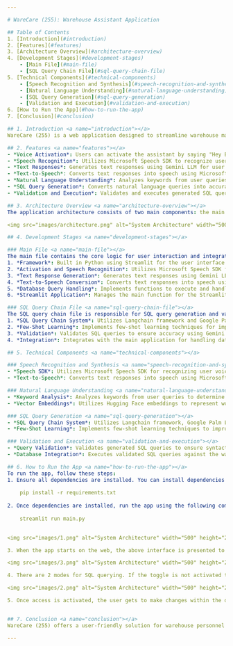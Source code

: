```yaml
---

# WareCare (255): Warehouse Assistant Application

## Table of Contents
1. [Introduction](#introduction)
2. [Features](#features)
3. [Architecture Overview](#architecture-overview)
4. [Development Stages](#development-stages)
    - [Main File](#main-file)
    - [SQL Query Chain File](#sql-query-chain-file)
5. [Technical Components](#technical-components)
    - [Speech Recognition and Synthesis](#speech-recognition-and-synthesis)
    - [Natural Language Understanding](#natural-language-understanding)
    - [SQL Query Generation](#sql-query-generation)
    - [Validation and Execution](#validation-and-execution)
6. [How to Run the App](#how-to-run-the-app)
7. [Conclusion](#conclusion)

## 1. Introduction <a name="introduction"></a>
WareCare (255) is a web application designed to streamline warehouse management by providing a voice-activated assistant, Bob, capable of interpreting natural language queries and generating SQL queries for interaction with the warehouse database. This application aims to assist warehouse personnel who lack expertise in database queries by providing an intuitive and efficient means of accessing warehouse data.

## 2. Features <a name="features"></a>
- *Voice Activation*: Users can activate the assistant by saying "Hey Bob".
- *Speech Recognition*: Utilizes Microsoft Speech SDK to recognize user voice commands.
- *Text Responses*: Generates text responses using Gemini LLM for user queries and SQL results.
- *Text-to-Speech*: Converts text responses into speech using Microsoft Azure Web Services.
- *Natural Language Understanding*: Analyzes keywords from user queries to determine intent and context.
- *SQL Query Generation*: Converts natural language queries into accurate SQL queries using a specialized SQL query chain system.
- *Validation and Execution*: Validates and executes generated SQL queries against the warehouse database.

## 3. Architecture Overview <a name="architecture-overview"></a>
The application architecture consists of two main components: the main file responsible for user interaction and the SQL query chain file for SQL query generation and validation.

<img src="images/architecture.png" alt="System Architecture" width="500" height="250">

## 4. Development Stages <a name="development-stages"></a>

### Main File <a name="main-file"></a>
The main file contains the core logic for user interaction and integration with speech recognition and synthesis services. It follows these key stages:
1. *Framework*: Built in Python using Streamlit for the user interface.
2. *Activation and Speech Recognition*: Utilizes Microsoft Speech SDK for activating the assistant and recognizing user speech.
3. *Text Response Generation*: Generates text responses using Gemini LLM for user queries and system messages.
4. *Text-to-Speech Conversion*: Converts text responses into speech using Microsoft Azure Web Services.
5. *Database Query Handling*: Implements functions to execute and handle database-related queries.
6. *Streamlit Application*: Manages the main function for the Streamlit application, handling user interactions and responses.

### SQL Query Chain File <a name="sql-query-chain-file"></a>
The SQL query chain file is responsible for SQL query generation and validation. It involves the following stages:
1. *SQL Query Chain System*: Utilizes Langchain framework and Google Palm LLM for natural language understanding and SQL query generation.
2. *Few-Shot Learning*: Implements few-shot learning techniques for improving query understanding.
3. *Validation*: Validates SQL queries to ensure accuracy using Gemini LLM.
4. *Integration*: Integrates with the main application for handling database-related queries.

## 5. Technical Components <a name="technical-components"></a>

### Speech Recognition and Synthesis <a name="speech-recognition-and-synthesis"></a>
- *Speech SDK*: Utilizes Microsoft Speech SDK for recognizing user voice commands and converting text responses into speech.
- *Text-to-Speech*: Converts text responses into speech using Microsoft Azure Web Services.

### Natural Language Understanding <a name="natural-language-understanding"></a>
- *Keyword Analysis*: Analyzes keywords from user queries to determine intent and context.
- *Vector Embeddings*: Utilizes Hugging Face embeddings to represent words or sentences in a multi-dimensional space for semantic understanding.

### SQL Query Generation <a name="sql-query-generation"></a>
- *SQL Query Chain System*: Utilizes Langchain framework, Google Palm LLM, and Chroma DB for natural language understanding and SQL query generation.
- *Few-Shot Learning*: Implements few-shot learning techniques to improve query understanding based on limited training examples.

### Validation and Execution <a name="validation-and-execution"></a>
- *Query Validation*: Validates generated SQL queries to ensure syntactic correctness and adherence to database constraints.
- *Database Integration*: Executes validated SQL queries against the warehouse database for data retrieval and manipulation.

## 6. How to Run the App <a name="how-to-run-the-app"></a>
To run the app, follow these steps:
1. Ensure all dependencies are installed. You can install dependencies using pip:
    
    pip install -r requirements.txt
    
2. Once dependencies are installed, run the app using the following command:
    
    streamlit run main.py
    

<img src="images/1.png" alt="System Architecture" width="500" height="250">

3. When the app starts on the web, the above interface is presented to the user from which the user can interact with our voice assistant through natural language.

<img src="images/3.png" alt="System Architecture" width="500" height="250">

4. There are 2 modes for SQL querying. If the toggle is not activated the user is denied permission to make any insertions, updations or deletions in the database as shown above.

<img src="images/2.png" alt="System Architecture" width="500" height="250">

5. Once access is activated, the user gets to make changes within the database. Also after each query, the user is asked for confirmation to commit changes. At this point the user can choose to rollback the changes made as well.


## 7. Conclusion <a name="conclusion"></a>
WareCare (255) offers a user-friendly solution for warehouse personnel to interact with the warehouse database using natural language voice commands. By integrating advanced speech recognition, natural language understanding, and SQL query generation techniques, the application simplifies the query process and empowers users to access warehouse data efficiently.

---
```

